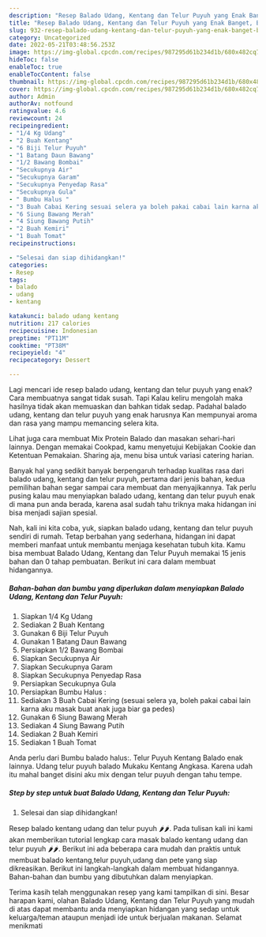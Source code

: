 ```yaml
---
description: "Resep Balado Udang, Kentang dan Telur Puyuh yang Enak Banget, Buat Buka Puasa}"
title: "Resep Balado Udang, Kentang dan Telur Puyuh yang Enak Banget, Buat Buka Puasa}"
slug: 932-resep-balado-udang-kentang-dan-telur-puyuh-yang-enak-banget-buat-buka-puasa
category: Uncategorized
date: 2022-05-21T03:48:56.253Z
image: https://img-global.cpcdn.com/recipes/987295d61b234d1b/680x482cq70/balado-udang-kentang-dan-telur-puyuh-foto-resep-utama.jpg
hideToc: false
enableToc: true
enableTocContent: false
thumbnail: https://img-global.cpcdn.com/recipes/987295d61b234d1b/680x482cq70/balado-udang-kentang-dan-telur-puyuh-foto-resep-utama.jpg
cover: https://img-global.cpcdn.com/recipes/987295d61b234d1b/680x482cq70/balado-udang-kentang-dan-telur-puyuh-foto-resep-utama.jpg
author: Admin
authorAv: notfound
ratingvalue: 4.6
reviewcount: 24
recipeingredient:
- "1/4 Kg Udang"
- "2 Buah Kentang"
- "6 Biji Telur Puyuh"
- "1 Batang Daun Bawang"
- "1/2 Bawang Bombai"
- "Secukupnya Air"
- "Secukupnya Garam"
- "Secukupnya Penyedap Rasa"
- "Secukupnya Gula"
- " Bumbu Halus "
- "3 Buah Cabai Kering sesuai selera ya boleh pakai cabai lain karna aku masak buat anak juga biar ga pedes"
- "6 Siung Bawang Merah"
- "4 Siung Bawang Putih"
- "2 Buah Kemiri"
- "1 Buah Tomat"
recipeinstructions:

- "Selesai dan siap dihidangkan!"
categories:
- Resep
tags:
- balado
- udang
- kentang

katakunci: balado udang kentang 
nutrition: 217 calories
recipecuisine: Indonesian
preptime: "PT11M"
cooktime: "PT38M"
recipeyield: "4"
recipecategory: Dessert

---
```



Lagi mencari ide resep balado udang, kentang dan telur puyuh yang enak? Cara membuatnya sangat tidak susah. Tapi Kalau keliru mengolah maka hasilnya tidak akan memuaskan dan bahkan tidak sedap. Padahal balado udang, kentang dan telur puyuh yang enak harusnya Kan mempunyai aroma dan rasa yang mampu memancing selera kita.


Lihat juga cara membuat Mix Protein Balado dan masakan sehari-hari lainnya. Dengan memakai Cookpad, kamu menyetujui Kebijakan Cookie dan Ketentuan Pemakaian. Sharing aja, menu bisa untuk variasi catering harian.

Banyak hal yang sedikit banyak berpengaruh terhadap kualitas rasa dari balado udang, kentang dan telur puyuh, pertama dari jenis bahan, kedua pemilihan bahan segar sampai cara membuat dan menyajikannya. Tak perlu pusing kalau mau menyiapkan balado udang, kentang dan telur puyuh enak di mana pun anda berada, karena asal sudah tahu triknya maka hidangan ini bisa menjadi sajian spesial.


Nah, kali ini kita coba, yuk, siapkan balado udang, kentang dan telur puyuh sendiri di rumah. Tetap berbahan yang sederhana, hidangan ini dapat memberi manfaat untuk membantu menjaga kesehatan tubuh kita. Kamu bisa membuat Balado Udang, Kentang dan Telur Puyuh memakai 15 jenis bahan dan 0 tahap pembuatan. Berikut ini cara dalam membuat hidangannya.

<!--inarticleads1-->

##### Bahan-bahan dan bumbu yang diperlukan dalam menyiapkan Balado Udang, Kentang dan Telur Puyuh:

1. Siapkan 1/4 Kg Udang
1. Sediakan 2 Buah Kentang
1. Gunakan 6 Biji Telur Puyuh
1. Gunakan 1 Batang Daun Bawang
1. Persiapkan 1/2 Bawang Bombai
1. Siapkan Secukupnya Air
1. Siapkan Secukupnya Garam
1. Siapkan Secukupnya Penyedap Rasa
1. Persiapkan Secukupnya Gula
1. Persiapkan  Bumbu Halus :
1. Sediakan 3 Buah Cabai Kering (sesuai selera ya, boleh pakai cabai lain karna aku masak buat anak juga biar ga pedes)
1. Gunakan 6 Siung Bawang Merah
1. Sediakan 4 Siung Bawang Putih
1. Sediakan 2 Buah Kemiri
1. Sediakan 1 Buah Tomat


Anda perlu dari Bumbu balado halus:. Telur Puyuh Kentang Balado enak lainnya. Udang telur puyuh balado Mukaku Kentang Angkasa. Karena udah itu mahal banget disini aku mix dengan telur puyuh dengan tahu tempe. 

<!--inarticleads2-->

##### Step by step untuk buat Balado Udang, Kentang dan Telur Puyuh:


1. Selesai dan siap dihidangkan!

Resep balado kentang udang dan telur puyuh 🌶🌶. Pada tulisan kali ini kami akan memberikan tutorial lengkap cara masak balado kentang udang dan telur puyuh 🌶🌶. Berikut ini ada beberapa cara mudah dan praktis untuk membuat balado kentang,telur puyuh,udang dan pete yang siap dikreasikan. Berikut ini langkah-langkah dalam membuat hidangannya. Bahan-bahan dan bumbu yang dibutuhkan dalam menyiapkan. 

Terima kasih telah menggunakan resep yang kami tampilkan di sini. Besar harapan kami, olahan Balado Udang, Kentang dan Telur Puyuh yang mudah di atas dapat membantu anda menyiapkan hidangan yang sedap untuk keluarga/teman ataupun menjadi ide untuk berjualan makanan. Selamat menikmati
